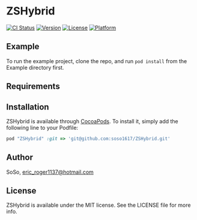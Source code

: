 # ZSHybrid

[![CI Status](http://img.shields.io/travis/SoSo/ZSHybrid.svg?style=flat)](https://travis-ci.org/SoSo/ZSHybrid)
[![Version](https://img.shields.io/cocoapods/v/ZSHybrid.svg?style=flat)](http://cocoapods.org/pods/ZSHybrid)
[![License](https://img.shields.io/cocoapods/l/ZSHybrid.svg?style=flat)](http://cocoapods.org/pods/ZSHybrid)
[![Platform](https://img.shields.io/cocoapods/p/ZSHybrid.svg?style=flat)](http://cocoapods.org/pods/ZSHybrid)

## Example

To run the example project, clone the repo, and run `pod install` from the Example directory first.

## Requirements

## Installation

ZSHybrid is available through [CocoaPods](http://cocoapods.org). To install
it, simply add the following line to your Podfile:

```ruby
pod "ZSHybrid" :git => 'git@github.com:soso1617/ZSHybrid.git'
```

## Author

SoSo, eric_roger1137@hotmail.com

## License

ZSHybrid is available under the MIT license. See the LICENSE file for more info.
